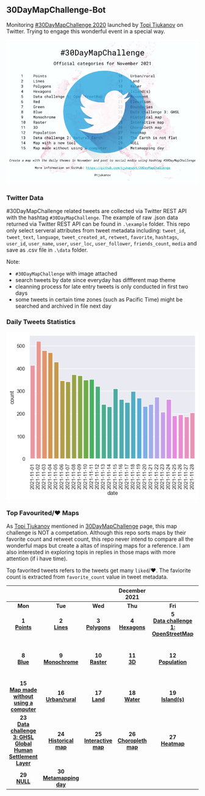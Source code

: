 ## 30DayMapChallenge-Bot
Monitoring [#30DayMapChallenge 2020](https://github.com/tjukanovt/30DayMapChallenge) launched by [Topi Tjukanov](https://twitter.com/tjukanov) on Twitter. Trying to engage this wonderful event in a special way. 

![images](./static/logo-2021.png)

### Twitter Data
#30DayMapChallenge related tweets are collected via Twitter REST API with the hashtag `#30DayMapChallenge`. The example of raw .json data returned via Twitter REST API can be found in `.\example` folder. This repo only select serveral attributes from tweet metadata including: `tweet_id`, `tweet_text`, `language`, `tweet_created_at`, `retweet`, `favorite`, `hashtags`, `user_id`, `user_name`, `user`, `user_loc`, `user_follower`, `friends_count`, `media` and save as .csv file in `.\data` folder.

Note:
-  `#30DayMapChallenge` with image attached
- search tweets by date since everyday has diffferent map theme
- cleanning process for late entry tweets is only conducted in first two days
- some tweets in certain time zones (such as Pacific Time) might be searched and archived in file next day



### Daily Tweets Statistics
![images](./static/maps_count.png)


### Top Favourited/:heart: Maps

As [Topi Tjukanov](https://twitter.com/tjukanov) mentioned in [30DayMapChallenge](https://github.com/tjukanovt/30DayMapChallenge) page, this map challenge is NOT a competation. Although this repo sorts maps by their favorite count and retweet count, this repo never intend to compare all the wonderful maps but create a altas of inspiring maps for a reference. I am also interested in exploring topis in replies in those maps with more attention (if i have time).

Top favorited tweets refers to the tweets get many `liked`/:heart:. The faviorite count is extracted from `favorite_count` value in tweet metadata. 

| |||December 2021||| |
|:---:|:---:|:---:|:---:|:---:|:---:|:---:|
| **Mon** | **Tue** | **Wed** | **Thu** | **Fri** | **Sat** | **Sun** |
| **1** <br/>**[Points](daily/day01_Points.md)**| **2** <br/>**[Lines](daily/day02_Lines.md)**   |**3** <br/>**[Polygons](daily/day03.md)**   |**4** <br/>**[Hexagons](daily/day04_Hexagons.md)**    | **5** <br/>**[Data challenge 1: OpenStreetMap](daily/day05_Data%20challenge%201.md)**   | **6** <br/>**[Red](daily/day06_Red.md)**   | **7** <br/>**[Green](daily/day07_Green.md)**  |
| **8** <br/>**[Blue](daily/day08_Blue.md)**  | **9** <br/>**[Monochrome](daily/day09_Monochrome.md)** | **10** <br/>**[Raster](daily/day10_Raster.md)**  | **11** <br/>**[3D](daily/day11_3D.md)**  | **12** <br/>**[Population](daily/day12_Population.md)**  | **13** <br/>**[Data challenge 2: Natural Earth](daily/day13_Data%20challenge%202.md)**  | **14** <br/>**[Map with a new tool](daily/day14_Map with a new tool.md)**  |
|  **15** <br/>**[Map made without using a computer](daily/day15_Map%20made%20without%20using%20a%20computer.md)**  |  **16** <br/>**[Urban/rural](daily/day16_Urban&rural.md)**  |   **17** <br/>**[Land](daily/day17_Land.md)**   |  **18** <br/>**[Water](daily/day18_Water.md)**    |   **19** <br/>**[Island(s)](daily/day19_Island(s).md)**   |   **20** <br/> **[Movement](daily/day20_Movement.md)**  |   **21** <br/> **[Elevation](daily/day21_Elevation.md)**  |  **22** <br/>**[Boundaries](daily/day22_Boundaries.md)**    |
|   **23** <br/>**[Data challenge 3: GHSL Global Human Settlement Layer](daily/day23_Data%20challenge%203.md)**   |   **24** <br/>**[Historical map](daily/day24_Historical%20map.md)**   |   **25** <br/>**[Interactive map](daily/day25_Interactive%20map.md)**   |   **26** <br/>**[Choropleth map](daily/day26_Choropleth%20map)**   |   **27** <br/>**[Heatmap](daily/day27_Heatmap.md)**   |   **28** <br/>**[The Earth is not flat](daily/day28_The%20Earth%20is%20not%20flat.md)**   |  
| **29** <br/>**[NULL](daily/day29_NULL.md)**    |  **30** <br/> **[Metamapping day](daily/day30_Metamapping%20day.md)**   |     |     |     |     |     | 

<!-- ### Users Langauge

Tweets with `#30DayMapChallenge` hashtag from 2020-11-01 to 2020-12-02 are in **32** languages (Twitter account setting) including `es`, `en`, `fr`, `und`, `de`, `ru`, `lt`, `lv`, `no`, `tr`, `in`, `nl`, `pt`, `ja`, `et`, `ro`, `ca`, `ht`, `tl`, `pl`, `sv`, `da`, `it`, `bg`, `fi`, `eu`, `ar`, `vi`, `cy`, `ko`, `is`, `uk`.

### Users Location
By geocoding users location in their profile, I plot the map of distribution of users who involvs in this event. Geocoding process is conducted via https://geocode.localfocus.nl/

![images](./user_loc.png) -->

<!-- ### Map Wall

The grid graph (87*87) includes 7569 maps. The seperated maps(resized) can be found in `.\mapwall` folder. Since the maps were automatically collected from media url in tweets' metadata, you may find a few 'noise' or duplicate images.

![images](mapwall/mapwall_white_64.jpg)


Inspiration for the repo came from [Kalle Hallden](https://www.youtube.com/channel/UCWr0mx597DnSGLFk1WfvSkQ). -->